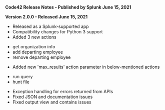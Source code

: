 **Code42 Release Notes - Published by Splunk June 15, 2021**


**Version 2.0.0 - Released June 15, 2021**

* Released as a Splunk-supported app
* Compatibility changes for Python 3 support
* Added 3 new actions
+ get organization info
+ add departing employee
+ remove departing employee
* Added new 'max\_results' action parameter in below-mentioned actions
+ run query
+ hunt file
* Exception handling for errors returned from APIs
* Fixed JSON and documentation issues
* Fixed output view and contains issues
